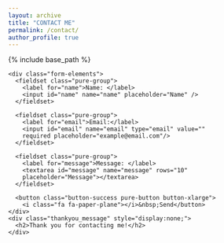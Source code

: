 ```yaml
---
layout: archive
title: "CONTACT ME"
permalink: /contact/
author_profile: true
---
```


{% include base_path %}
<body>
   <link rel="stylesheet" href="https://unpkg.com/purecss@1.0.0/build/pure-min.css">
   <link rel="stylesheet" href="https://maxcdn.bootstrapcdn.com/font-awesome/4.4.0/css/font-awesome.min.css">
   <link rel="stylesheet" href="style.css">

  <form class="gform pure-form pure-form-stacked" method="POST" data-email="example@email.net"
  action="https://script.google.com/macros/s/AKfycbyUGuOikgt01pXbtIzolxU1twBeNLHzuWW4UREPU9SMnToFFS_g/exec">

    <div class="form-elements">
      <fieldset class="pure-group">
        <label for="name">Name: </label>
        <input id="name" name="name" placeholder="Name" />
      </fieldset>

      <fieldset class="pure-group">
        <label for="email">Email:</label>
        <input id="email" name="email" type="email" value=""
        required placeholder="example@email.com"/>
      </fieldset>

      <fieldset class="pure-group">
        <label for="message">Message: </label>
        <textarea id="message" name="message" rows="10"
        placeholder="Message"></textarea>
      </fieldset>

      <button class="button-success pure-button button-xlarge">
        <i class="fa fa-paper-plane"></i>&nbsp;Send</button>
    </div>
    <div class="thankyou_message" style="display:none;">
      <h2>Thank you for contacting me!</h2>
    </div>

  </form>

  <script data-cfasync="false" type="text/javascript" src="https://files.cargocollective.com/c523925/form-submission-handler.js"></script>
</body>